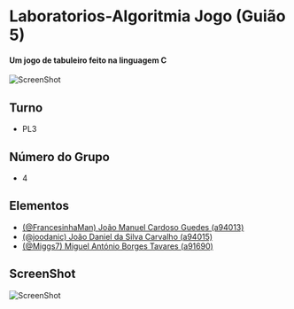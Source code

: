 # Laboratorios-Algoritmia Jogo (Guião 5)
#### Um jogo de tabuleiro feito na linguagem C
![ScreenShot](https://github.com/FrancesinhaMan/Laboratorios-Algoritmia-Guiao5-Jogo/blob/master/jogo.PNG)

## Turno
  * PL3
## Número do Grupo
  * 4
## Elementos 
  * [(@FrancesinhaMan) João Manuel Cardoso Guedes (a94013)](https://github.com/FrancesinhaMan)
  * [(@joodanic) João Daniel da Silva Carvalho (a94015)](https://github.com/joodanic)
  * [(@Miggs7) Miguel António Borges Tavares (a91690)](https://github.com/Miggs7)

## ScreenShot
![ScreenShot](https://github.com/FrancesinhaMan/Laboratorios-Algoritmia-Guiao5-Jogo/blob/master/Capturar.PNG)

